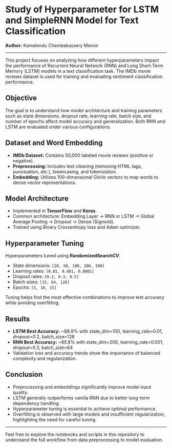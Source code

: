 # Study of Hyperparameter for LSTM and SimpleRNN Model for Text Classification

**Author:** Kamalendu Chembakassery Menon

---

This project focuses on analyzing how different hyperparameters impact the performance of Recurrent Neural Network (RNN) and Long Short-Term Memory (LSTM) models in a text classification task. The IMDb movie reviews dataset is used for training and evaluating sentiment classification performance.

## Objective

The goal is to understand how model architecture and training parameters such as state dimensions, dropout rate, learning rate, batch size, and number of epochs affect model accuracy and generalization. Both RNN and LSTM are evaluated under various configurations.

## Dataset and Word Embedding

- **IMDb Dataset:** Contains 50,000 labeled movie reviews (positive or negative).  
- **Preprocessing:** Includes text cleaning (removing HTML tags, punctuation, etc.), lowercasing, and tokenization.  
- **Embedding:** Utilizes 100-dimensional GloVe vectors to map words to dense vector representations.

## Model Architecture

- Implemented in **TensorFlow** and **Keras**.
- Common architecture: Embedding Layer → RNN or LSTM → Global Average Pooling → Dropout → Dense (Sigmoid).
- Trained using Binary Crossentropy loss and Adam optimizer.

## Hyperparameter Tuning

Hyperparameters tuned using **RandomizedSearchCV**:
- State dimensions: `[20, 50, 100, 200, 500]`
- Learning rates: `[0.01, 0.001, 0.0001]`
- Dropout rates: `[0.2, 0.3, 0.5]`
- Batch sizes: `[32, 64, 128]`
- Epochs: `[5, 10, 15]`

Tuning helps find the most effective combinations to improve test accuracy while avoiding overfitting.

## Results

- **LSTM Best Accuracy:** ~88.9% with state_dim=100, learning_rate=0.01, dropout=0.2, batch_size=128  
- **RNN Best Accuracy:** ~85.8% with state_dim=200, learning_rate=0.001, dropout=0.3, batch_size=64  
- Validation loss and accuracy trends show the importance of balanced complexity and regularization.

## Conclusion

- Preprocessing and embeddings significantly improve model input quality.
- LSTM generally outperforms vanilla RNN due to better long-term dependency handling.
- Hyperparameter tuning is essential to achieve optimal performance.
- Overfitting is observed with large models and insufficient regularization, highlighting the need for careful tuning.

---

Feel free to explore the notebooks and scripts in this repository to understand the full workflow from data preprocessing to model evaluation.

